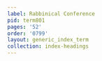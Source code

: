 ```yaml
---
label: Rabbinical Conference
pid: term801
pages: '52'
order: '0799'
layout: generic_index_term
collection: index-headings
---
```

